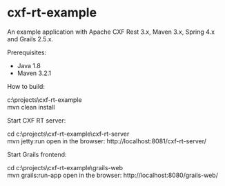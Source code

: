 # cxf-rt-example
An example application with Apache CXF Rest 3.x, Maven 3.x, Spring 4.x and Grails 2.5.x.

Prerequisites:

- Java 1.8
- Maven 3.2.1

How to build:

c:\projects\cxf-rt-example\
mvn clean install

Start CXF RT server:

cd c:\projects\cxf-rt-example\cxf-rt-server\
mvn jetty:run
open in the browser: http://localhost:8081/cxf-rt-server/

Start Grails frontend:

cd c:\projects\cxf-rt-example\grails-web\
mvn grails:run-app
open in the browser: http://localhost:8080/grails-web/
